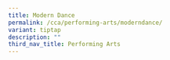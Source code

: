 ```yaml
---
title: Modern Dance
permalink: /cca/performing-arts/moderndance/
variant: tiptap
description: ""
third_nav_title: Performing Arts
---
```

